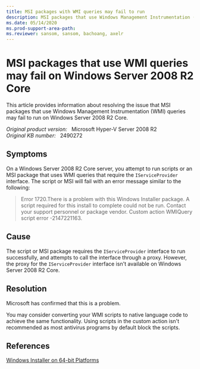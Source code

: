 ```yaml
---
title: MSI packages with WMI queries may fail to run
description: MSI packages that use Windows Management Instrumentation (WMI) queries may fail to run on Windows Server 2008 R2 Core. Provides a resolution.
ms.date: 05/14/2020
ms.prod-support-area-path:
ms.reviewer: sansom, sansom, bachoang, axelr
---
```

# MSI packages that use WMI queries may fail on Windows Server 2008 R2 Core

This article provides information about resolving the issue that MSI packages that use Windows Management Instrumentation (WMI) queries may fail to run on Windows Server 2008 R2 Core.

_Original product version:_ &nbsp; Microsoft Hyper-V Server 2008 R2  
_Original KB number:_ &nbsp; 2490272

## Symptoms

On a Windows Server 2008 R2 Core server, you attempt to run scripts or an MSI package that uses WMI queries that require the `IServiceProvider` interface. The script or MSI will fail with an error message similar to the following:

> Error 1720.There is a problem with this Windows Installer package. A script required for this install to complete could not be run. Contact your support personnel or package vendor. Custom action WMIQuery script error -2147221163.

## Cause

The script or MSI package requires the `IServiceProvider` interface to run successfully, and attempts to call the interface through a proxy. However, the proxy for the `IServiceProvider` interface isn't available on Windows Server 2008 R2 Core.

## Resolution

Microsoft has confirmed that this is a problem.

You may consider converting your WMI scripts to native language code to achieve the same functionality. Using scripts in the custom action isn't recommended as most antivirus programs by default block the scripts.

## References

[Windows Installer on 64-bit Platforms](https://devblogs.microsoft.com/setup/windows-installer-on-64-bit-platforms/)
